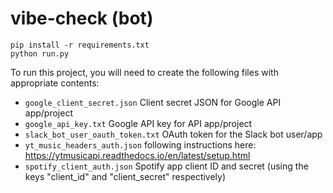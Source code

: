 # vibe-check (bot)

```shell
pip install -r requirements.txt
python run.py
```

To run this project, you will need to create the following files with appropriate contents:

- `google_client_secret.json` Client secret JSON for Google API app/project
- `google_api_key.txt` Google API key for API app/project
- `slack_bot_user_oauth_token.txt` OAuth token for the Slack bot user/app
- `yt_music_headers_auth.json` following instructions here: https://ytmusicapi.readthedocs.io/en/latest/setup.html
- `spotify_client_auth.json` Spotify app client ID and secret (using the keys "client_id" and "client_secret" respectively)